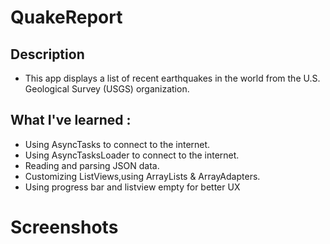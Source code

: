 # QuakeReport

## Description
- This app displays a list of recent earthquakes in the world
from the U.S. Geological Survey (USGS) organization.

## What I've learned :
- Using AsyncTasks to connect to the internet.
- Using AsyncTasksLoader to connect to the internet.
- Reading and parsing JSON data.
- Customizing ListViews,using ArrayLists & ArrayAdapters.
- Using progress bar and listview empty for better UX

# Screenshots
